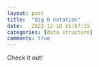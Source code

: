 ```yaml
---
layout: post
title:  "Big O notation"
date:   2022-12-10 15:07:19
categories: [data structure]
comments: true
---
```

Check it out!
